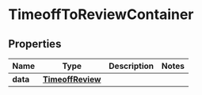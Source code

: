 

# TimeoffToReviewContainer


## Properties

| Name | Type | Description | Notes |
|------------ | ------------- | ------------- | -------------|
|**data** | [**TimeoffReview**](TimeoffReview.md) |  |  |



